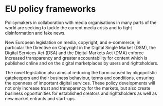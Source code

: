 # EU policy frameworks

Policymakers in collaboration with media organisations in many parts of the world are seeking to tackle the current media crisis and to fight disinformation and fake news.

New European legislation on media, copyright, and e-commerce, in particular the Directive on Copyright in the Digital Single Market (DSM), the Digital Services Act (DSA) and the Digital Markets Act (DMA) enforce increased transparency and greater accountability for content which is published online and on the digital marketplaces by users and rightsholders.&#x20;

The novel legislation also aims at reducing the harm caused by oligopolistic gatekeepers and their business behaviour, terms and conditions, ensuring the openness of important digital services. These policy developments will not only increase trust and transparency for the markets, but also create business opportunities for established creators and rightsholders as well as new market entrants and start-ups.
